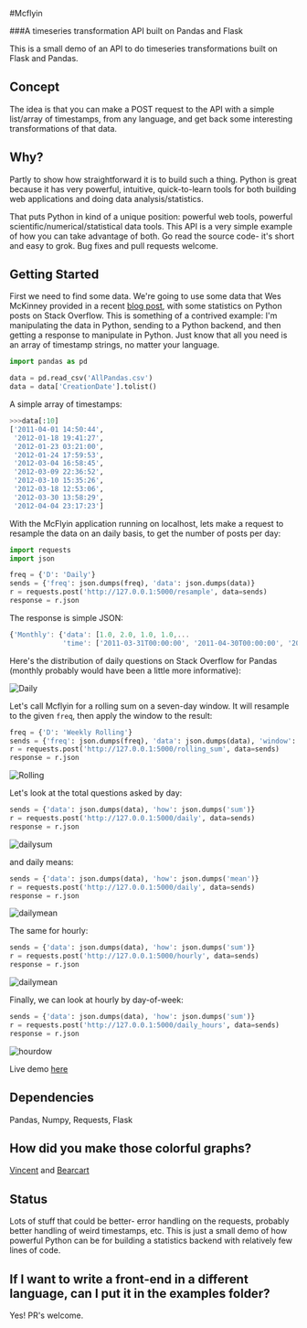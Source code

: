 #Mcflyin

###A timeseries transformation API built on Pandas and Flask

This is a small demo of an API to do timeseries transformations built on Flask and Pandas.

Concept
-------

The idea is that you can make a POST request to the API with a simple list/array of timestamps, from any language, and get back some interesting transformations of that data.

Why?
----

Partly to show how straightforward it is to build such a thing. Python is great because it has very powerful, intuitive, quick-to-learn tools for both building web applications and doing data analysis/statistics.

That puts Python in kind of a unique position: powerful web tools, powerful scientific/numerical/statistical data tools. This API is a very simple example of how you can take advantage of both. Go read the source code- it's short and easy to grok. Bug fixes and pull requests welcome. 

Getting Started
---------------

First we need to find some data. We're going to use some data that Wes McKinney provided in a recent [blog post](http://wesmckinney.com/blog/?p=687), with some statistics on Python posts on Stack Overflow. This is something of a contrived example: I'm manipulating the data in Python, sending to a Python backend, and then getting a response to manipulate in Python. Just know that all you need is an array of timestamp strings, no matter your language.

```python
import pandas as pd

data = pd.read_csv('AllPandas.csv')
data = data['CreationDate'].tolist()
```

A simple array of timestamps:

```python
>>>data[:10]
['2011-04-01 14:50:44',
 '2012-01-18 19:41:27',
 '2012-01-23 03:21:00',
 '2012-01-24 17:59:53',
 '2012-03-04 16:58:45',
 '2012-03-09 22:36:52',
 '2012-03-10 15:35:26',
 '2012-03-18 12:53:06',
 '2012-03-30 13:58:29',
 '2012-04-04 23:17:23']
 ```

With the McFlyin application running on localhost, lets make a request to resample the data on an daily basis, to get the number of posts per day:

```python
import requests
import json

freq = {'D': 'Daily'}
sends = {'freq': json.dumps(freq), 'data': json.dumps(data)}
r = requests.post('http://127.0.0.1:5000/resample', data=sends)
response = r.json
```

The response is simple JSON:
```js
{'Monthly': {'data': [1.0, 2.0, 1.0, 1.0,...
             'time': ['2011-03-31T00:00:00', '2011-04-30T00:00:00', '2011-05-31T00:00:00', '2011-06-30T00:00:00', '2011-07-31T00:00:00',...
```

Here's the distribution of daily questions on Stack Overflow for Pandas (monthly probably would have been a little more informative):

![Daily](http://farm6.staticflickr.com/5497/9062972730_aa34df95a2_o.jpg)

Let's call Mcflyin for a rolling sum on a seven-day window. It will resample to the given ```freq```, then apply the window to the result:

```python
freq = {'D': 'Weekly Rolling'}
sends = {'freq': json.dumps(freq), 'data': json.dumps(data), 'window': 7}
r = requests.post('http://127.0.0.1:5000/rolling_sum', data=sends)
response = r.json
```

![Rolling](http://farm4.staticflickr.com/3682/9060743479_2962e61881_o.jpg)

Let's look at the total questions asked by day:

```python
sends = {'data': json.dumps(data), 'how': json.dumps('sum')}
r = requests.post('http://127.0.0.1:5000/daily', data=sends)
response = r.json
```
![dailysum](http://farm3.staticflickr.com/2838/9064294004_200b81b303_o.jpg)

and daily means:

```python
sends = {'data': json.dumps(data), 'how': json.dumps('mean')}
r = requests.post('http://127.0.0.1:5000/daily', data=sends)
response = r.json
```
![dailymean](http://farm4.staticflickr.com/3786/9064294028_c8bf17fa09_o.jpg)

The same for hourly:

```python
sends = {'data': json.dumps(data), 'how': json.dumps('sum')}
r = requests.post('http://127.0.0.1:5000/hourly', data=sends)
response = r.json
```
![dailymean](http://farm4.staticflickr.com/3814/9062065097_75d871a7bc_o.jpg)

Finally, we can look at hourly by day-of-week:

```python
sends = {'data': json.dumps(data), 'how': json.dumps('sum')}
r = requests.post('http://127.0.0.1:5000/daily_hours', data=sends)
response = r.json
```
![hourdow](http://farm3.staticflickr.com/2838/9064294126_6036e724ba_o.jpg)

Live demo [here](http://bl.ocks.org/wrobstory/5794343)

Dependencies
------------
Pandas, Numpy, Requests, Flask

How did you make those colorful graphs?
--------------------------------------
[Vincent](https://github.com/wrobstory/vincent) and [Bearcart](https://github.com/wrobstory/bearcart)

Status
------
Lots of stuff that could be better- error handling on the requests, probably better handling of weird timestamps,
etc. This is just a small demo of how powerful Python can be for building a statistics backend with relatively few lines of code.  

If I want to write a front-end in a different language, can I put it in the examples folder?
---------
Yes! PR's welcome. 


